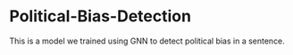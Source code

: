 # Political-Bias-Detection
This is a model we trained using GNN to detect political bias in a sentence. 

